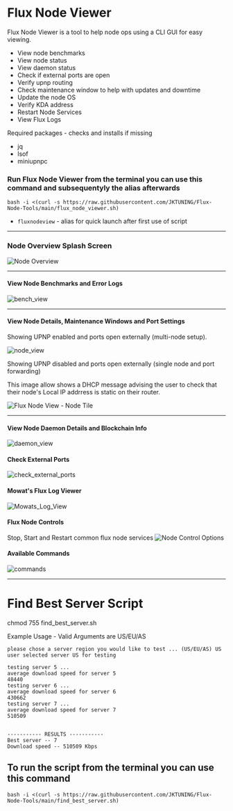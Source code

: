 # Flux Node Viewer

Flux Node Viewer is a tool to help node ops using a CLI GUI for easy viewing.
- View node benchmarks
- View node status
- View daemon status
- Check if external ports are open
- Verify upnp routing
- Check maintenance window to help with updates and downtime
- Update the node OS
- Verify KDA address
- Restart Node Services
- View Flux Logs

Required packages - checks and installs if missing
- jq
- lsof
- miniupnpc

### Run Flux Node Viewer from the terminal you can use this command and subsequentyly the alias afterwards

```
bash -i <(curl -s https://raw.githubusercontent.com/JKTUNING/Flux-Node-Tools/main/flux_node_viewer.sh)
```
- `fluxnodeview` - alias for quick launch after first use of script
---
### Node Overview Splash Screen
![Node Overview](https://user-images.githubusercontent.com/26805518/211461620-bbc342da-61ef-4b22-afec-8aa6ae89e560.PNG)

---
#### View Node Benchmarks and Error Logs
![bench_view](https://user-images.githubusercontent.com/26805518/191158716-6e5dbfd0-74a9-45f8-b772-97437ce033dc.jpg)

---
#### View Node Details, Maintenance Windows and Port Settings
Showing UPNP enabled and ports open externally (multi-node setup).

![node_view](https://user-images.githubusercontent.com/26805518/191158849-fc70492c-e843-48ed-86f0-329ec5806d49.jpg)

Showing UPNP disabled and ports open externally (single node and port forwarding)

 This image allow shows a DHCP message advising the user to check that their node's Local IP addrress is static on their router.

![Flux Node View - Node Tile](https://user-images.githubusercontent.com/26805518/194196085-9e212127-bad6-4363-adcf-33cb675895aa.PNG)

---
#### View Node Daemon Details and Blockchain Info
![daemon_view](https://user-images.githubusercontent.com/26805518/191158914-2a17c292-dab4-40c4-bdd6-e557668e666e.jpg)

#### Check External Ports
![check_external_ports](https://user-images.githubusercontent.com/26805518/191159161-c30fed55-361a-4f1d-8ec3-df8917851954.jpg)

#### Mowat's Flux Log Viewer
![Mowats_Log_View](https://user-images.githubusercontent.com/26805518/191159063-05e2ab0c-5fd1-469d-a367-0886fe5ea476.jpg)

#### Flux Node Controls
Stop, Start and Restart common flux node services
![Node Control Options](https://user-images.githubusercontent.com/26805518/191159696-cf87a1e0-a828-4da6-bc7e-4f77567efe9a.jpg)


#### Available Commands
![commands](https://user-images.githubusercontent.com/26805518/191159246-0c87a455-cd8a-40ed-b00f-91e8462f923d.jpg)

---

# Find Best Server Script

chmod 755 find_best_server.sh

Example Usage - Valid Arguments are US/EU/AS

```
please chose a server region you would like to test ... (US/EU/AS) US
user selected server US for testing

testing server 5 ...
average download speed for server 5
48440
testing server 6 ...
average download speed for server 6
430662
testing server 7 ...
average download speed for server 7
510509


----------- RESULTS -----------
Best server -- 7
Download speed -- 510509 Kbps
```

## To run the script from the terminal you can use this command

```
bash -i <(curl -s https://raw.githubusercontent.com/JKTUNING/Flux-Node-Tools/main/find_best_server.sh)
```
